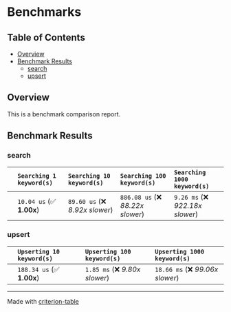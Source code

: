 # Benchmarks

## Table of Contents

- [Overview](#overview)
- [Benchmark Results](#benchmark-results)
    - [search](#search)
    - [upsert](#upsert)

## Overview

This is a benchmark comparison report.

## Benchmark Results

### search

|        | `Searching 1 keyword(s)`          | `Searching 10 keyword(s)`          | `Searching 100 keyword(s)`          | `Searching 1000 keyword(s)`           |
|:-------|:----------------------------------|:-----------------------------------|:------------------------------------|:------------------------------------- |
|        | `10.04 us` (✅ **1.00x**)          | `89.60 us` (❌ *8.92x slower*)      | `886.08 us` (❌ *88.22x slower*)     | `9.26 ms` (❌ *922.18x slower*)        |

### upsert

|        | `Upserting 10 keyword(s)`          | `Upserting 100 keyword(s)`          | `Upserting 1000 keyword(s)`           |
|:-------|:-----------------------------------|:------------------------------------|:------------------------------------- |
|        | `188.34 us` (✅ **1.00x**)          | `1.85 ms` (❌ *9.80x slower*)        | `18.66 ms` (❌ *99.06x slower*)        |

---
Made with [criterion-table](https://github.com/nu11ptr/criterion-table)

